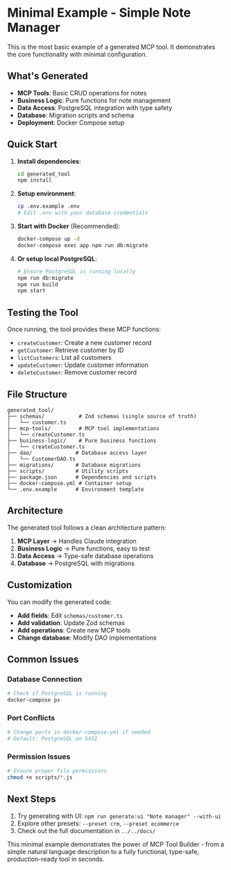 # Minimal Example - Simple Note Manager

This is the most basic example of a generated MCP tool. It demonstrates the core functionality with minimal configuration.

## What's Generated

- **MCP Tools**: Basic CRUD operations for notes
- **Business Logic**: Pure functions for note management
- **Data Access**: PostgreSQL integration with type safety
- **Database**: Migration scripts and schema
- **Deployment**: Docker Compose setup

## Quick Start

1. **Install dependencies**:
   ```bash
   cd generated_tool
   npm install
   ```

2. **Setup environment**:
   ```bash
   cp .env.example .env
   # Edit .env with your database credentials
   ```

3. **Start with Docker** (Recommended):
   ```bash
   docker-compose up -d
   docker-compose exec app npm run db:migrate
   ```

4. **Or setup local PostgreSQL**:
   ```bash
   # Ensure PostgreSQL is running locally
   npm run db:migrate
   npm run build
   npm start
   ```

## Testing the Tool

Once running, the tool provides these MCP functions:

- `createCustomer`: Create a new customer record
- `getCustomer`: Retrieve customer by ID
- `listCustomers`: List all customers
- `updateCustomer`: Update customer information
- `deleteCustomer`: Remove customer record

## File Structure

```
generated_tool/
├── schemas/           # Zod schemas (single source of truth)
│   └── customer.ts
├── mcp-tools/         # MCP tool implementations
│   └── createCustomer.ts
├── business-logic/    # Pure business functions
│   └── createCustomer.ts
├── dao/              # Database access layer
│   └── CustomerDAO.ts
├── migrations/       # Database migrations
├── scripts/          # Utility scripts
├── package.json      # Dependencies and scripts
├── docker-compose.yml # Container setup
└── .env.example      # Environment template
```

## Architecture

The generated tool follows a clean architecture pattern:

1. **MCP Layer** → Handles Claude integration
2. **Business Logic** → Pure functions, easy to test
3. **Data Access** → Type-safe database operations
4. **Database** → PostgreSQL with migrations

## Customization

You can modify the generated code:

- **Add fields**: Edit `schemas/customer.ts`
- **Add validation**: Update Zod schemas
- **Add operations**: Create new MCP tools
- **Change database**: Modify DAO implementations

## Common Issues

### Database Connection
```bash
# Check if PostgreSQL is running
docker-compose ps
```

### Port Conflicts
```bash
# Change ports in docker-compose.yml if needed
# Default: PostgreSQL on 5432
```

### Permission Issues
```bash
# Ensure proper file permissions
chmod +x scripts/*.js
```

## Next Steps

1. Try generating with UI: `npm run generate:ui "Note manager" --with-ui`
2. Explore other presets: `--preset crm`, `--preset ecommerce`
3. Check out the full documentation in `../../docs/`

This minimal example demonstrates the power of MCP Tool Builder - from a simple natural language description to a fully functional, type-safe, production-ready tool in seconds.